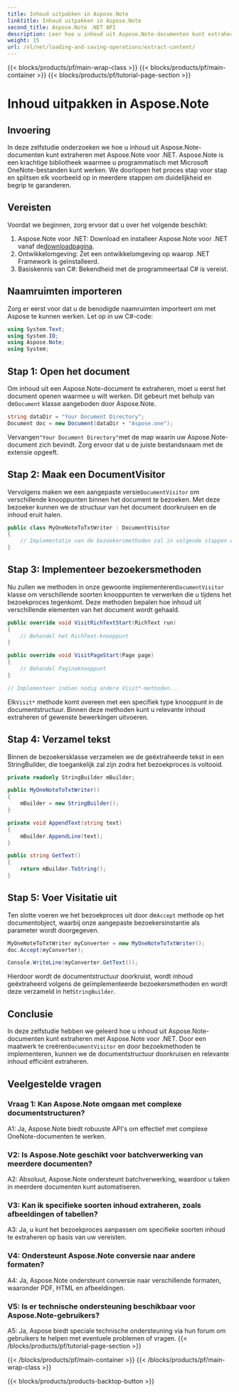 ```yaml
---
title: Inhoud uitpakken in Aspose.Note
linktitle: Inhoud uitpakken in Aspose.Note
second_title: Aspose.Note .NET API
description: Leer hoe u inhoud uit Aspose.Note-documenten kunt extraheren met Aspose.Note voor .NET. Deze uitgebreide tutorial begeleidt u stap voor stap door het proces.
weight: 15
url: /nl/net/loading-and-saving-operations/extract-content/
---
```


{{< blocks/products/pf/main-wrap-class >}}
{{< blocks/products/pf/main-container >}}
{{< blocks/products/pf/tutorial-page-section >}}

# Inhoud uitpakken in Aspose.Note

## Invoering

In deze zelfstudie onderzoeken we hoe u inhoud uit Aspose.Note-documenten kunt extraheren met Aspose.Note voor .NET. Aspose.Note is een krachtige bibliotheek waarmee u programmatisch met Microsoft OneNote-bestanden kunt werken. We doorlopen het proces stap voor stap en splitsen elk voorbeeld op in meerdere stappen om duidelijkheid en begrip te garanderen.

## Vereisten

Voordat we beginnen, zorg ervoor dat u over het volgende beschikt:

1.  Aspose.Note voor .NET: Download en installeer Aspose.Note voor .NET vanaf de[downloadpagina](https://releases.aspose.com/note/net/).
2. Ontwikkelomgeving: Zet een ontwikkelomgeving op waarop .NET Framework is geïnstalleerd.
3. Basiskennis van C#: Bekendheid met de programmeertaal C# is vereist.

## Naamruimten importeren

Zorg er eerst voor dat u de benodigde naamruimten importeert om met Aspose te kunnen werken. Let op in uw C#-code:

```csharp
using System.Text;
using System.IO;
using Aspose.Note;
using System;
```

## Stap 1: Open het document

 Om inhoud uit een Aspose.Note-document te extraheren, moet u eerst het document openen waarmee u wilt werken. Dit gebeurt met behulp van de`Document` klasse aangeboden door Aspose.Note.

```csharp
string dataDir = "Your Document Directory";
Document doc = new Document(dataDir + "Aspose.one");
```

 Vervangen`"Your Document Directory"`met de map waarin uw Aspose.Note-document zich bevindt. Zorg ervoor dat u de juiste bestandsnaam met de extensie opgeeft.

## Stap 2: Maak een DocumentVisitor

 Vervolgens maken we een aangepaste versie`DocumentVisitor` om verschillende knooppunten binnen het document te bezoeken. Met deze bezoeker kunnen we de structuur van het document doorkruisen en de inhoud eruit halen.

```csharp
public class MyOneNoteToTxtWriter : DocumentVisitor
{
    // Implementatie van de bezoekersmethoden zal in volgende stappen worden toegevoegd.
}
```

## Stap 3: Implementeer bezoekersmethoden

 Nu zullen we methoden in onze gewoonte implementeren`DocumentVisitor` klasse om verschillende soorten knooppunten te verwerken die u tijdens het bezoekproces tegenkomt. Deze methoden bepalen hoe inhoud uit verschillende elementen van het document wordt gehaald.

```csharp
public override void VisitRichTextStart(RichText run)
{
    // Behandel het RichText-knooppunt
}

public override void VisitPageStart(Page page)
{
    // Behandel Paginaknooppunt
}

// Implementeer indien nodig andere Visit*-methoden...
```

 Elk`Visit*` methode komt overeen met een specifiek type knooppunt in de documentstructuur. Binnen deze methoden kunt u relevante inhoud extraheren of gewenste bewerkingen uitvoeren.

## Stap 4: Verzamel tekst

Binnen de bezoekersklasse verzamelen we de geëxtraheerde tekst in een StringBuilder, die toegankelijk zal zijn zodra het bezoekproces is voltooid.

```csharp
private readonly StringBuilder mBuilder;

public MyOneNoteToTxtWriter()
{
    mBuilder = new StringBuilder();
}

private void AppendText(string text)
{
    mBuilder.AppendLine(text);
}

public string GetText()
{
    return mBuilder.ToString();
}
```

## Stap 5: Voer Visitatie uit

 Ten slotte voeren we het bezoekproces uit door de`Accept` methode op het documentobject, waarbij onze aangepaste bezoekersinstantie als parameter wordt doorgegeven.

```csharp
MyOneNoteToTxtWriter myConverter = new MyOneNoteToTxtWriter();
doc.Accept(myConverter);

Console.WriteLine(myConverter.GetText());
```

 Hierdoor wordt de documentstructuur doorkruist, wordt inhoud geëxtraheerd volgens de geïmplementeerde bezoekersmethoden en wordt deze verzameld in het`StringBuilder`.

## Conclusie

 In deze zelfstudie hebben we geleerd hoe u inhoud uit Aspose.Note-documenten kunt extraheren met Aspose.Note voor .NET. Door een maatwerk te creëren`DocumentVisitor` en door bezoekmethoden te implementeren, kunnen we de documentstructuur doorkruisen en relevante inhoud efficiënt extraheren.

## Veelgestelde vragen

### Vraag 1: Kan Aspose.Note omgaan met complexe documentstructuren?

A1: Ja, Aspose.Note biedt robuuste API's om effectief met complexe OneNote-documenten te werken.

### V2: Is Aspose.Note geschikt voor batchverwerking van meerdere documenten?

A2: Absoluut, Aspose.Note ondersteunt batchverwerking, waardoor u taken in meerdere documenten kunt automatiseren.

### V3: Kan ik specifieke soorten inhoud extraheren, zoals afbeeldingen of tabellen?

A3: Ja, u kunt het bezoekproces aanpassen om specifieke soorten inhoud te extraheren op basis van uw vereisten.

### V4: Ondersteunt Aspose.Note conversie naar andere formaten?

A4: Ja, Aspose.Note ondersteunt conversie naar verschillende formaten, waaronder PDF, HTML en afbeeldingen.

### V5: Is er technische ondersteuning beschikbaar voor Aspose.Note-gebruikers?

A5: Ja, Aspose biedt speciale technische ondersteuning via hun forum om gebruikers te helpen met eventuele problemen of vragen.
{{< /blocks/products/pf/tutorial-page-section >}}

{{< /blocks/products/pf/main-container >}}
{{< /blocks/products/pf/main-wrap-class >}}

{{< blocks/products/products-backtop-button >}}
